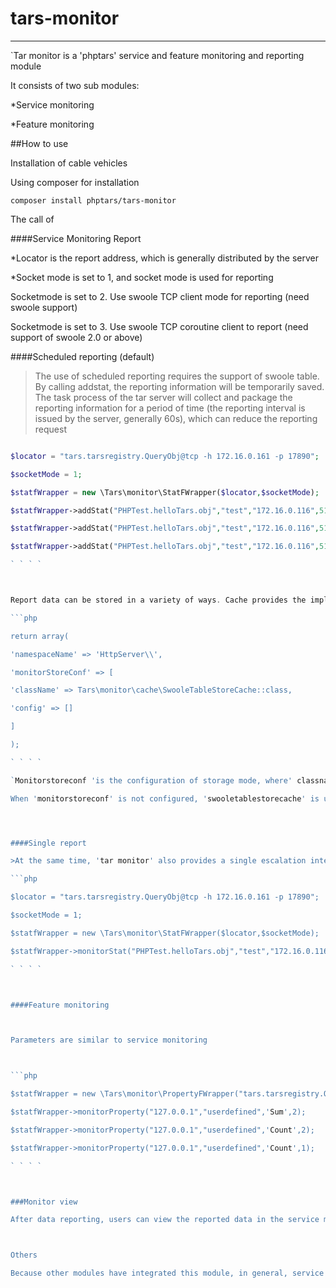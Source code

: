# tars-monitor

------------------



`Tar monitor is a 'phptars' service and feature monitoring and reporting module



It consists of two sub modules:

*Service monitoring

*Feature monitoring



##How to use



Installation of cable vehicles



Using composer for installation

`composer install phptars/tars-monitor`



The call of



####Service Monitoring Report



*Locator is the report address, which is generally distributed by the server

*Socket mode is set to 1, and socket mode is used for reporting

Socketmode is set to 2. Use swoole TCP client mode for reporting (need swoole support)

Socketmode is set to 3. Use swoole TCP coroutine client to report (need support of swoole 2.0 or above)



####Scheduled reporting (default)

>The use of scheduled reporting requires the support of swoole table. By calling addstat, the reporting information will be temporarily saved. The task process of the tar server will collect and package the reporting information for a period of time (the reporting interval is issued by the server, generally 60s), which can reduce the reporting request

```php

$locator = "tars.tarsregistry.QueryObj@tcp -h 172.16.0.161 -p 17890";

$socketMode = 1;

$statfWrapper = new \Tars\monitor\StatFWrapper($locator,$socketMode);

$statfWrapper->addStat("PHPTest.helloTars.obj","test","172.16.0.116",51003,200,0,0);

$statfWrapper->addStat("PHPTest.helloTars.obj","test","172.16.0.116",51003,200,0,0);

$statfWrapper->addStat("PHPTest.helloTars.obj","test","172.16.0.116",51003,200,0,0);

` ` ` `



Report data can be stored in a variety of ways. Cache provides the implementation of 'swoole table' and 'redis'. Users can also implement' contract / storecache interface 'by themselves. Refer to the configuration of' Src / services. PHP 'in demo' tar HTTP server 'for the configuration of storage methods.

```php

return array(

'namespaceName' => 'HttpServer\\',

'monitorStoreConf' => [

'className' => Tars\monitor\cache\SwooleTableStoreCache::class,

'config' => []

]

);

` ` ` `

`Monitorstoreconf 'is the configuration of storage mode, where' classname 'is the implementation class and' config 'is the corresponding configuration. For example, when using the redis storage mode, the host, port and key prefix of redis need to be configured in config.

When 'monitorstoreconf' is not configured, 'swooletablestorecache' is used for storage by default.




####Single report

>At the same time, 'tar monitor' also provides a single escalation interface, 'monitorstat'. That is to say, each call of tar request will be reported once, which is not recommended

```php

$locator = "tars.tarsregistry.QueryObj@tcp -h 172.16.0.161 -p 17890";

$socketMode = 1;

$statfWrapper = new \Tars\monitor\StatFWrapper($locator,$socketMode);

$statfWrapper->monitorStat("PHPTest.helloTars.obj","test","172.16.0.116",51003,200,0,0);

` ` ` `



####Feature monitoring



Parameters are similar to service monitoring



```php

$statfWrapper = new \Tars\monitor\PropertyFWrapper("tars.tarsregistry.QueryObj@tcp -h 172.16.0.161 -p 17890",1);

$statfWrapper->monitorProperty("127.0.0.1","userdefined",'Sum',2);

$statfWrapper->monitorProperty("127.0.0.1","userdefined",'Count',2);

$statfWrapper->monitorProperty("127.0.0.1","userdefined",'Count',1);

` ` ` `



###Monitor view

After data reporting, users can view the reported data in the service monitoring / feature monitoring tab.



Others

Because other modules have integrated this module, in general, service scripts do not need to explicitly use this module. 
